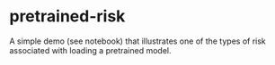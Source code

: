 # pretrained-risk

A simple demo (see notebook) that illustrates one of the types of risk associated with loading a pretrained model.
